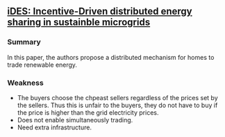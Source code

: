 ## [iDES: Incentive-Driven distributed energy sharing in sustainble microgrids](http://www-users.cs.umn.edu/~yugu/paper/iDES%20Incentive-Driven%20Distributed%20Energy%20Sharing%20in%20Sustainable%20Microgrids.pdf)

### Summary
In this paper, the authors propose a distributed mechanism for homes to trade renewable energy.

### Weakness
- The buyers choose the chpeast sellers regardless of the prices set by the sellers. Thus this is unfair to the buyers, they do not have to buy if the price is higher than the grid electricity prices.
- Does not enable simultaneously trading.
- Need extra infrastructure.
